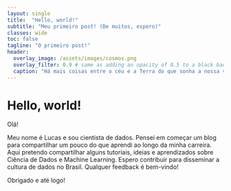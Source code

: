 ```yaml
---
layout: single
title:  "Hello, world!"
subtitle: "Meu primeiro post! (De muitos, espero)"
classes: wide
toc: false
tagline: "O primeiro post!"
header:
  overlay_image: /assets/images/cosmos.png
  overlay_filter: 0.9 # same as adding an opacity of 0.5 to a black background
  caption: "Há mais coisas entre o céu e a Terra do que sonha a nossa vã filosofia."
---
```


# Hello, world!

Olá!

Meu nome é Lucas e sou cientista de dados.
Pensei em começar um blog para compartilhar um pouco do que aprendi ao longo da minha carreira.
Aqui pretendo compartilhar alguns tutoriais, ideias e aprendizados sobre Ciência de Dados e Machine Learning. Espero contribuir para disseminar a cultura de dados no Brasil.
Qualquer feedback é bem-vindo!

Obrigado e até logo!
